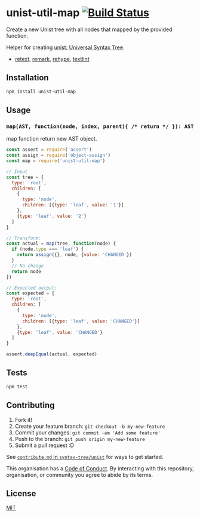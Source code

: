 # unist-util-map [![Build Status][build-badge]][build-page]

Create a new Unist tree with all nodes that mapped by the provided function.

Helper for creating [unist: Universal Syntax Tree][unist].

*   [retext][], [remark][], [rehype][], [textlint][]

## Installation

```sh
npm install unist-util-map
```

## Usage

### `map(AST, function(node, index, parent){ /* return */ }): AST`

map function return new AST object.

```js
const assert = require('assert')
const assign = require('object-assign')
const map = require('unist-util-map')

// Input
const tree = {
  type: 'root',
  children: [
    {
      type: 'node',
      children: [{type: 'leaf', value: '1'}]
    },
    {type: 'leaf', value: '2'}
  ]
}

// Transform:
const actual = map(tree, function(node) {
  if (node.type === 'leaf') {
    return assign({}, node, {value: 'CHANGED'})
  }
  // No change
  return node
})

// Expected output:
const expected = {
  type: 'root',
  children: [
    {
      type: 'node',
      children: [{type: 'leaf', value: 'CHANGED'}]
    },
    {type: 'leaf', value: 'CHANGED'}
  ]
}

assert.deepEqual(actual, expected)
```

## Tests

```sh
npm test
```

## Contributing

1.  Fork it!
2.  Create your feature branch: `git checkout -b my-new-feature`
3.  Commit your changes: `git commit -am 'Add some feature'`
4.  Push to the branch: `git push origin my-new-feature`
5.  Submit a pull request :D

See [`contribute.md` in `syntax-tree/unist`][contributing] for ways to get
started.

This organisation has a [Code of Conduct][coc].  By interacting with this
repository, organisation, or community you agree to abide by its terms.

## License

[MIT][]

[build-badge]: https://img.shields.io/travis/syntax-tree/unist-util-map.svg

[build-page]: https://travis-ci.org/syntax-tree/unist-util-map

[unist]: https://github.com/wooorm/unist "wooorm/unist: Universal Syntax Tree"

[contributing]: https://github.com/syntax-tree/unist/blob/master/contributing.md

[coc]: https://github.com/syntax-tree/unist/blob/master/code-of-conduct.md

[remark]: https://github.com/remarkjs/remark

[retext]: https://github.com/retextjs/retext

[rehype]: https://github.com/rehypejs/rehype

[textlint]: https://github.com/textlint/textlint

[mit]: LICENSE
